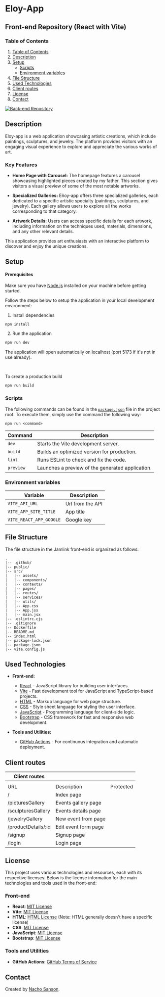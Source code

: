 # Eloy-App

## Front-end Repository (React with Vite)

### Table of Contents

1. [Table of Contents](#table-of-contents)
2. [Description](#description)
3. [Setup](#setup)
    - [Scripts](#scripts)
    - [Environment variables](#environment-variables)
4. [File Structure](#file-structure)
5. [Used Technologies](#used-technologies)
6. [Client routes](#client-routes)
7. [License](#license)
8. [Contact](#contact)

[![Back-end Repository](https://img.shields.io/badge/Back--end-Repository-blue?style=for-the-badge&logo=github)](https://github.com/nachosanson6/Eloy-app-server)

 ## Description
 
Eloy-app is a web application showcasing artistic creations, which include paintings, sculptures, and jewelry. The platform provides visitors with an engaging visual experience to explore and appreciate the various works of art.

### Key Features

- **Home Page with Carousel:** The homepage features a carousel showcasing highlighted pieces created by my father. This section gives visitors a visual preview of some of the most notable artworks.

- **Specialized Galleries:** Eñoy-app offers three specialized galleries, each dedicated to a specific artistic specialty (paintings, sculptures, and jewelry). Each gallery allows users to explore all the works corresponding to that category.

- **Artwork Details:** Users can access specific details for each artwork, including information on the techniques used, materials, dimensions, and any other relevant details.

This application provides art enthusiasts with an interactive platform to discover and enjoy the unique creations.


## Setup

#### Prerequisites

Make sure you have [Node.js](https://nodejs.org/) installed on your machine before getting started.

Follow the steps below to setup the application in your local development environment:

1. Install dependencies

```bash
npm install
```

2. Run the application

```bash
npm run dev
```

The application will open automatically on localhost (port 5173 if it's not in use already).

<br/>

To create a production build

```bash
npm run build
```

### Scripts

The following commands can be found in the [`package.json`](./package.json) file in the project root. To execute them, simply use the command the following way:

```
npm run <command>
```

| Command      | Description                                       |
| ------------ | --------------------------------------------------|
| `dev`        | Starts the Vite development server.               |
| `build`      | Builds an optimized version for production.       |
| `lint`       | Runs ESLint to check and fix the code.            |
| `preview`    | Launches a preview of the generated application.  |


### Environment variables

| Variable                             | Description                                                                        |
| ------------------------------------ | ------------------------------------------------------------------------------------- |
| `VITE_API_URL`             | Url from the API                      |
| `VITE_APP_SITE_TITLE`      | App title                             |
| `VITE_REACT_APP_GOOGLE`    | Google key                            |

## File Structure

The file structure in the Jamlink front-end is organized as follows:

```plaintext
.
|-- .github/
|-- public/  
|-- src/
|   |-- assets/
|   |-- components/
|   |-- contexts/
|   |-- pages/
|   |-- routes/
|   |-- services/
|   |-- utils/
|   |-- App.css
|   |-- App.jsx
|   |-- main.jsx
|-- .eslintrc.cjs
|-- .gitignore
|-- Dockerfile
|-- README.md
|-- index.html
|-- package-lock.json
|-- package.json
|-- vite.config.js

```

## Used Technologies

- **Front-end:**
  - [React](https://reactjs.org/) - JavaScript library for building user interfaces.
  - [Vite](https://vitejs.dev/) - Fast development tool for JavaScript and TypeScript-based projects.
  - [HTML](https://developer.mozilla.org/en-US/docs/Web/HTML) - Markup language for web page structure.
  - [CSS](https://developer.mozilla.org/en-US/docs/Web/CSS) - Style sheet language for styling the user interface.
  - [JavaScript](https://developer.mozilla.org/en-US/docs/Web/JavaScript) - Programming language for client-side logic.
  - [Bootstrap](https://getbootstrap.com/) - CSS framework for fast and responsive web development.

- **Tools and Utilities:**
  - [GitHub Actions](https://github.com/features/actions) - For continuous integration and automatic deployment.

## Client routes

| Client routes       |                      |           |
|---------------------|----------------------|-----------|
|                     |                      |           |
|         URL         |      Description     | Protected |
| /                   | Index page           |           |
| /picturesGallery    | Events gallery page  |           |
| /sculpturesGallery  | Events details page  |           |
| /jewelryGallery     | New event from page  |           |
| /productDetails/:id | Edit event form page |           |
| /signup             | Signup page          |           |
| /login              | Login page           |           |

## License

This project uses various technologies and resources, each with its respective licenses. Below is the license information for the main technologies and tools used in the front-end:

### Front-end

- **React**: [MIT License](https://opensource.org/licenses/MIT)
- **Vite**: [MIT License](https://opensource.org/licenses/MIT)
- **HTML**: [HTML License](https://opensource.org/licenses/MIT) (Note: HTML generally doesn't have a specific license)
- **CSS**: [MIT License](https://opensource.org/licenses/MIT)
- **JavaScript**: [MIT License](https://opensource.org/licenses/MIT)
- **Bootstrap**: [MIT License](https://opensource.org/licenses/MIT)

### Tools and Utilities

- **GitHub Actions**: [GitHub Terms of Service](https://docs.github.com/en/github/site-policy/github-terms-of-service)


## Contact

Created by [Nacho Sanson](https://github.com/nachosanson6). 
